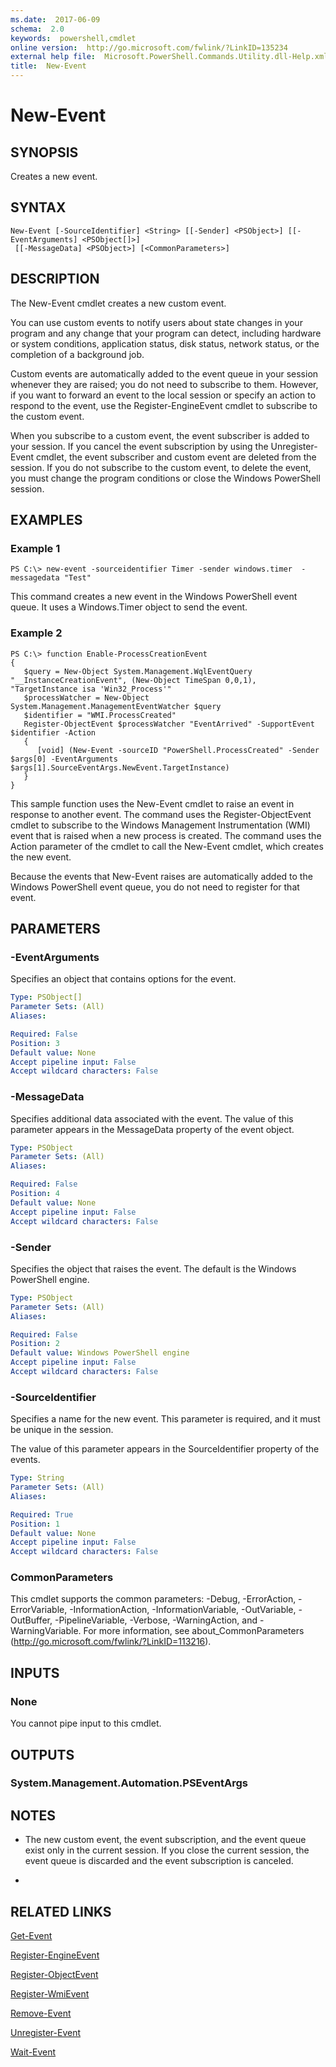 ```yaml
---
ms.date:  2017-06-09
schema:  2.0
keywords:  powershell,cmdlet
online version:  http://go.microsoft.com/fwlink/?LinkID=135234
external help file:  Microsoft.PowerShell.Commands.Utility.dll-Help.xml
title:  New-Event
---
```


# New-Event
## SYNOPSIS
Creates a new event.
## SYNTAX

```
New-Event [-SourceIdentifier] <String> [[-Sender] <PSObject>] [[-EventArguments] <PSObject[]>]
 [[-MessageData] <PSObject>] [<CommonParameters>]
```

## DESCRIPTION
The New-Event cmdlet creates a new custom event.

You can use custom events to notify users about state changes in your program and any change that your program can detect, including hardware or system conditions, application status, disk status, network status, or the completion of a background job.

Custom events are automatically added to the event queue in your session whenever they are raised; you do not need to subscribe to them.
However, if you want to forward an event to the local session or specify an action to respond to the event, use the Register-EngineEvent cmdlet to subscribe to the custom event.

When you subscribe to a custom event, the event subscriber is added to your session.
If you cancel the event subscription by using the Unregister-Event cmdlet, the event subscriber and custom event are deleted from the session.
If you do not subscribe to the custom event, to delete the event, you must change the program conditions or close the Windows PowerShell session.
## EXAMPLES

### Example 1
```
PS C:\> new-event -sourceidentifier Timer -sender windows.timer  -messagedata "Test"
```

This command creates a new event in the Windows PowerShell event queue.
It uses a Windows.Timer object to send the event.
### Example 2
```
PS C:\> function Enable-ProcessCreationEvent
{
   $query = New-Object System.Management.WqlEventQuery "__InstanceCreationEvent", (New-Object TimeSpan 0,0,1), "TargetInstance isa 'Win32_Process'"
   $processWatcher = New-Object System.Management.ManagementEventWatcher $query
   $identifier = "WMI.ProcessCreated"
   Register-ObjectEvent $processWatcher "EventArrived" -SupportEvent $identifier -Action 
   {
      [void] (New-Event -sourceID "PowerShell.ProcessCreated" -Sender $args[0] -EventArguments $args[1].SourceEventArgs.NewEvent.TargetInstance)
   }
}
```

This sample function uses the New-Event cmdlet to raise an event in response to another event.
The command uses the Register-ObjectEvent cmdlet to subscribe to the Windows Management Instrumentation (WMI) event that is raised when a new process is created.
The command uses the Action parameter of the cmdlet to call the New-Event cmdlet, which creates the new event.

Because the events that New-Event raises are automatically added to the Windows PowerShell event queue, you do not need to register for that event.
## PARAMETERS

### -EventArguments
Specifies an object that contains options for the event.

```yaml
Type: PSObject[]
Parameter Sets: (All)
Aliases: 

Required: False
Position: 3
Default value: None
Accept pipeline input: False
Accept wildcard characters: False
```

### -MessageData
Specifies additional data associated with the event.
The value of this parameter appears in the MessageData property of the event object.

```yaml
Type: PSObject
Parameter Sets: (All)
Aliases: 

Required: False
Position: 4
Default value: None
Accept pipeline input: False
Accept wildcard characters: False
```

### -Sender
Specifies the object that raises the event.
The default is the Windows PowerShell engine.

```yaml
Type: PSObject
Parameter Sets: (All)
Aliases: 

Required: False
Position: 2
Default value: Windows PowerShell engine
Accept pipeline input: False
Accept wildcard characters: False
```

### -SourceIdentifier
Specifies a name for the new event.
This parameter is required, and it must be unique in the session.

The value of this parameter appears in the SourceIdentifier property of the events.

```yaml
Type: String
Parameter Sets: (All)
Aliases: 

Required: True
Position: 1
Default value: None
Accept pipeline input: False
Accept wildcard characters: False
```

### CommonParameters
This cmdlet supports the common parameters: -Debug, -ErrorAction, -ErrorVariable, -InformationAction, -InformationVariable, -OutVariable, -OutBuffer, -PipelineVariable, -Verbose, -WarningAction, and -WarningVariable. For more information, see about_CommonParameters (http://go.microsoft.com/fwlink/?LinkID=113216).
## INPUTS

### None
You cannot pipe input to this cmdlet.
## OUTPUTS

### System.Management.Automation.PSEventArgs

## NOTES
* The new custom event, the event subscription, and the event queue exist only in the current session. If you close the current session, the event queue is discarded and the event subscription is canceled.

*
## RELATED LINKS

[Get-Event](Get-Event.md)

[Register-EngineEvent](Register-EngineEvent.md)

[Register-ObjectEvent](Register-ObjectEvent.md)

[Register-WmiEvent](../Microsoft.PowerShell.Management/Register-WmiEvent.md)

[Remove-Event](Remove-Event.md)

[Unregister-Event](Unregister-Event.md)

[Wait-Event](Wait-Event.md)

